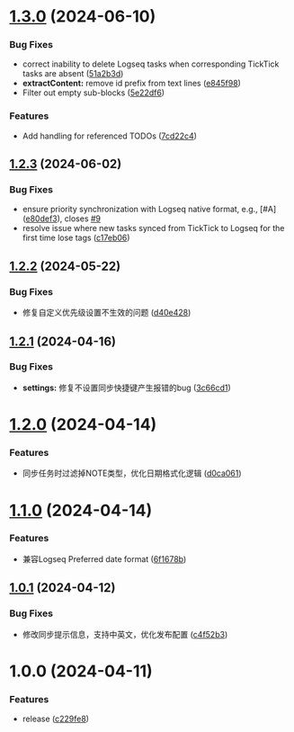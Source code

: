 # [1.3.0](https://github.com/luckykellan/logseq-plugin-ticktick/compare/v1.2.3...v1.3.0) (2024-06-10)


### Bug Fixes

* correct inability to delete Logseq tasks when corresponding TickTick tasks are absent ([51a2b3d](https://github.com/luckykellan/logseq-plugin-ticktick/commit/51a2b3d5d81a78703cef1ca5d2bcf0f3ac5ab898))
* **extractContent:** remove id prefix from text lines ([e845f98](https://github.com/luckykellan/logseq-plugin-ticktick/commit/e845f983c0f6f313a3c5e09239a77db8b26f7209))
* Filter out empty sub-blocks ([5e22df6](https://github.com/luckykellan/logseq-plugin-ticktick/commit/5e22df69386665d1bd6b031da201a4c66b09aaec))


### Features

* Add handling for referenced TODOs ([7cd22c4](https://github.com/luckykellan/logseq-plugin-ticktick/commit/7cd22c4503a2151b51a12778a8022d95078a11dd))

## [1.2.3](https://github.com/luckykellan/logseq-plugin-ticktick/compare/v1.2.2...v1.2.3) (2024-06-02)


### Bug Fixes

* ensure priority synchronization with Logseq native format, e.g., [#A] ([e80def3](https://github.com/luckykellan/logseq-plugin-ticktick/commit/e80def35b5ac6dda69bebd832053453057e7a9d2)), closes [#9](https://github.com/luckykellan/logseq-plugin-ticktick/issues/9)
* resolve issue where new tasks synced from TickTick to Logseq for the first time lose tags ([c17eb06](https://github.com/luckykellan/logseq-plugin-ticktick/commit/c17eb065ad2297eaecce678c137aff44047f02de))

## [1.2.2](https://github.com/luckykellan/logseq-plugin-ticktick/compare/v1.2.1...v1.2.2) (2024-05-22)


### Bug Fixes

* 修复自定义优先级设置不生效的问题 ([d40e428](https://github.com/luckykellan/logseq-plugin-ticktick/commit/d40e428781ab92a691607f3307258e551cfc1182))

## [1.2.1](https://github.com/luckykellan/logseq-plugin-ticktick/compare/v1.2.0...v1.2.1) (2024-04-16)


### Bug Fixes

* **settings:** 修复不设置同步快捷键产生报错的bug ([3c66cd1](https://github.com/luckykellan/logseq-plugin-ticktick/commit/3c66cd169eeade492feef58522ca8d2e53057c63))

# [1.2.0](https://github.com/luckykellan/logseq-plugin-ticktick/compare/v1.1.0...v1.2.0) (2024-04-14)


### Features

* 同步任务时过滤掉NOTE类型，优化日期格式化逻辑 ([d0ca061](https://github.com/luckykellan/logseq-plugin-ticktick/commit/d0ca061b6f3d0320fa55da44b47ffb5e6d4b0c11))

# [1.1.0](https://github.com/luckykellan/logseq-plugin-ticktick/compare/v1.0.1...v1.1.0) (2024-04-14)


### Features

* 兼容Logseq Preferred date format ([6f1678b](https://github.com/luckykellan/logseq-plugin-ticktick/commit/6f1678bbd8d9a1d7dd9aa7a85b42e73720f4ce79))

## [1.0.1](https://github.com/luckykellan/logseq-plugin-ticktick/compare/v1.0.0...v1.0.1) (2024-04-12)


### Bug Fixes

* 修改同步提示信息，支持中英文，优化发布配置 ([c4f52b3](https://github.com/luckykellan/logseq-plugin-ticktick/commit/c4f52b39f62ef9549f3357416f5545e588ad5c1e))

# 1.0.0 (2024-04-11)


### Features

* release ([c229fe8](https://github.com/luckykellan/logseq-plugin-ticktick/commit/c229fe8f19f98c437993a985dc16fe2a10d033d3))
